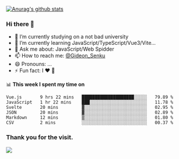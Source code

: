 [![Anurag's github stats](https://github-readme-stats.vercel.app/api?username=gideonsenku)](https://github.com/anuraghazra/github-readme-stats)
### Hi there 👋
- 🔭 I’m currently studying on a not bad university 
- 🌱 I’m currently learning JavaScript/TypeScript/Vue3/Vite...
- 💬 Ask me about: JavaScript/Web Spidder 
- 📫 How to reach me: [@Gideon_Senku](https://t.me/Gideon_Senku)
- 😄 Pronouns: ...
- ⚡ Fun fact: I ❤️ 🎵

📊 **This week I spent my time on**
<!--START_SECTION:waka-->

```text
Vue.js       9 hrs 22 mins   ████████████████████░░░░░   79.89 %
JavaScript   1 hr 22 mins    ███░░░░░░░░░░░░░░░░░░░░░░   11.78 %
Svelte       20 mins         ▓░░░░░░░░░░░░░░░░░░░░░░░░   02.95 %
JSON         20 mins         ▓░░░░░░░░░░░░░░░░░░░░░░░░   02.89 %
Markdown     12 mins         ▒░░░░░░░░░░░░░░░░░░░░░░░░   01.80 %
CSV          2 mins          ░░░░░░░░░░░░░░░░░░░░░░░░░   00.37 %
```

<!--END_SECTION:waka-->


### Thank you for the visit.
![](http://profile-counter.glitch.me/gideonsenku/count.svg)
<!--
**GideonSenku/GideonSenku** is a ✨ _special_ ✨ repository because its `README.md` (this file) appears on your GitHub profile.

Here are some ideas to get you started:

- 🔭 I’m currently working on ...
- 🌱 I’m currently learning ...
- 👯 I’m looking to collaborate on ...
- 🤔 I’m looking for help with ...
- 💬 Ask me about ...
- 📫 How to reach me: ...
- 😄 Pronouns: ...
- ⚡ Fun fact: ...
-->
